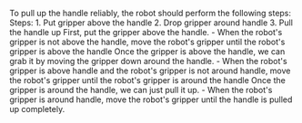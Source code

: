 To pull up the handle reliably, the robot should perform the following steps:
    Steps:  1. Put gripper above the handle  2. Drop gripper around handle  3. Pull the handle up
    First, put the gripper above the handle.
    - When the robot's gripper is not above the handle, move the robot's gripper until the robot's gripper is above the handle
    Once the gripper is above the handle, we can grab it by moving the gripper down around the handle.
    - When the robot's gripper is above handle and the robot's gripper is not around handle, move the robot's gripper until the robot's gripper is around the handle
    Once the gripper is around the handle, we can just pull it up.
    - When the robot's gripper is around handle, move the robot's gripper until the handle is pulled up completely.